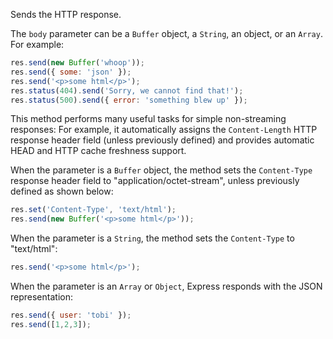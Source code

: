 Sends the HTTP response.

The `body` parameter can be a `Buffer` object, a `String`, an object, or an `Array`.
For example:

```js
res.send(new Buffer('whoop'));
res.send({ some: 'json' });
res.send('<p>some html</p>');
res.status(404).send('Sorry, we cannot find that!');
res.status(500).send({ error: 'something blew up' });
```

This method performs many useful tasks for simple non-streaming responses:
For example, it automatically assigns the `Content-Length` HTTP response header field
(unless previously defined) and provides automatic HEAD and HTTP cache freshness support.

When the parameter is a `Buffer` object, the method sets the `Content-Type`
response header field  to "application/octet-stream", unless previously defined as shown below:

```js
res.set('Content-Type', 'text/html');
res.send(new Buffer('<p>some html</p>'));
```

When the parameter is a `String`, the method sets the `Content-Type` to "text/html":

```js
res.send('<p>some html</p>');
```

When the parameter is an `Array` or `Object`, Express responds with the JSON representation:

```js
res.send({ user: 'tobi' });
res.send([1,2,3]);
```
